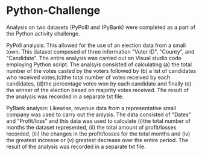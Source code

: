 # Python-Challenge
Analysis on two datasets (PyPoll) and (PyBank) were completed as a part of the Python activity challenge.

PyPoll analysis:
This allowed for the use of an election data from a small town. This dataset composed of three information "Voter ID", "County", and "Candidate". 
The entire analysis was carried out on Visual studio code employing Python script. The analsyis consisted of calculating (a) the total number of the votes casted by the voters followed by (b) a list of candidates who received votes,(c)the total number of votes received by each candidates, (d)the percentage votes won by each candidate and finally (e) the winner of the election based on majority votes received. The result of the analysis was recorded in a separate txt file.

PyBank analysis:
Likewise, revenue data from a representative small company was used to carry out the anlysis. The data consisted of 
"Dates" and "Profit/loss" and this data was used to calculate (i)the total number of months the dataset represented, (ii) the total amount of profit/losses recorded, (iii) the changes in the profit/losses for the total months and (iv) the greatest increase or (v) greatest decrease over the entire period. The result of the analysis was recorded in a separate txt file.
